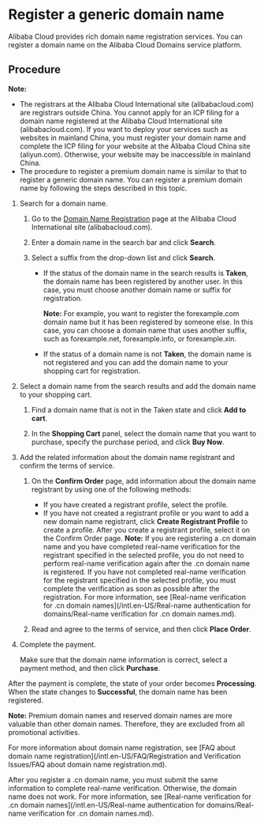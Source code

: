 # Register a generic domain name

Alibaba Cloud provides rich domain name registration services. You can register a domain name on the Alibaba Cloud Domains service platform.

## Procedure

**Note:**

-   The registrars at the Alibaba Cloud International site \(alibabacloud.com\) are registrars outside China. You cannot apply for an ICP filing for a domain name registered at the Alibaba Cloud International site \(alibabacloud.com\). If you want to deploy your services such as websites in mainland China, you must register your domain name and complete the ICP filing for your website at the Alibaba Cloud China site \(aliyun.com\). Otherwise, your website may be inaccessible in mainland China.
-   The procedure to register a premium domain name is similar to that to register a generic domain name. You can register a premium domain name by following the steps described in this topic.

1.  Search for a domain name.

    1.  Go to the [Domain Name Registration](https://www.alibabacloud.com/zh/domain) page at the Alibaba Cloud International site \(alibabacloud.com\).

    2.  Enter a domain name in the search bar and click **Search**.

    3.  Select a suffix from the drop-down list and click **Search**.

        -   If the status of the domain name in the search results is **Taken**, the domain name has been registered by another user. In this case, you must choose another domain name or suffix for registration.

            **Note:** For example, you want to register the forexample.com domain name but it has been registered by someone else. In this case, you can choose a domain name that uses another suffix, such as forexample.net, forexample.info, or forexample.xin.

        -   If the status of a domain name is not **Taken**, the domain name is not registered and you can add the domain name to your shopping cart for registration.
2.  Select a domain name from the search results and add the domain name to your shopping cart.

    1.  Find a domain name that is not in the Taken state and click **Add to cart**.

    2.  In the **Shopping Cart** panel, select the domain name that you want to purchase, specify the purchase period, and click **Buy Now**.

3.  Add the related information about the domain name registrant and confirm the terms of service.

    1.  On the **Confirm Order** page, add information about the domain name registrant by using one of the following methods:

        -   If you have created a registrant profile, select the profile.
        -   If you have not created a registrant profile or you want to add a new domain name registrant, click **Create Registrant Profile** to create a profile. After you create a registrant profile, select it on the Confirm Order page.
        **Note:** If you are registering a .cn domain name and you have completed real-name verification for the registrant specified in the selected profile, you do not need to perform real-name verification again after the .cn domain name is registered. If you have not completed real-name verification for the registrant specified in the selected profile, you must complete the verification as soon as possible after the registration. For more information, see [Real-name verification for .cn domain names](/intl.en-US/Real-name authentication for domains/Real-name verification for .cn domain names.md).

    2.  Read and agree to the terms of service, and then click **Place Order**.

4.  Complete the payment.

    Make sure that the domain name information is correct, select a payment method, and then click **Purchase**.


After the payment is complete, the state of your order becomes **Processing**. When the state changes to **Successful**, the domain name has been registered.

**Note:** Premium domain names and reserved domain names are more valuable than other domain names. Therefore, they are excluded from all promotional activities.

For more information about domain name registration, see [FAQ about domain name registration](/intl.en-US/FAQ/Registration and Verification Issues/FAQ about domain name registration.md).

After you register a .cn domain name, you must submit the same information to complete real-name verification. Otherwise, the domain name does not work. For more information, see [Real-name verification for .cn domain names](/intl.en-US/Real-name authentication for domains/Real-name verification for .cn domain names.md).

